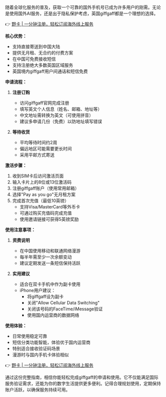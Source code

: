 随着全球化服务的普及，获取一个可靠的国外手机号已成为许多用户的刚需。无论是使用国外AI服务，还是出于隐私保护考虑，英国giffgaff都是一个理想的选择。

👉 [野卡 | 一分钟注册，轻松订阅海外线上服务](https://bit.ly/bewildcard)

**核心优势：**

- 支持直接寄送到中国大陆
- 提供无月租、无合约的付费方案
- 在中国可免费接收短信
- 支持注册绝大多数英国区域服务
- 英国境内giffgaff用户间通话和短信免费

**申请流程：**

1. **注册订购**
   - 访问giffgaff官网完成注册
   - 填写英文个人信息（姓名、邮箱、地址等）
   - 中文地址需转换为英文（可使用拼音）
   - 建议多申请几份（免费）以防地址填写错误

2. **等待收货**
   - 平均等待时间约2周
   - 偏远地区可能需要更长时间
   - 采用平邮方式寄送

**激活步骤：**

1. 收到SIM卡后访问激活页面
2. 输入卡片上的8位或13位激活码
3. 注册giffgaff账户（使用常用邮箱）
4. 选择"Pay as you go"无月租方案
5. 完成首次充值（最低10英镑）
   - 支持Visa/MasterCard等外币卡
   - 可通过购买充值码完成充值
   - 使用邀请链接可获得5英镑奖励

**使用注意事项：**

1. **资费说明**
   - 在中国使用移动和联通网络漫游
   - 每半年需至少一次余额变动
   - 建议定期发送一条短信保持活跃

2. **实用建议**
   - 适合在双卡手机中作为副卡使用
   - iPhone用户建议：
     - 将giffgaff设为副卡
     - 关闭"Allow Cellular Data Switching"
     - 关闭该号码的FaceTime/iMessage验证
     - 使用国内运营商的数据网络

**使用体验：**

- 日常使用稳定可靠
- 短信分类功能智能，体验优于国内运营商
- 特别适合接收验证码场景
- 漫游时与国内手机卡体验相似

👉 [野卡 | 一分钟注册，轻松订阅海外线上服务](https://bit.ly/bewildcard)

通过这份完整指南，相信你能轻松完成giffgaff的申请和使用。它不仅能满足国际服务验证需求，还能为你的数字生活提供更多便利。记得合理规划使用，定期保持账户活跃，以确保服务持续可用。